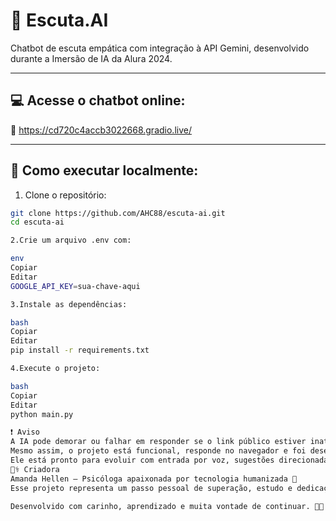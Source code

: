 # 🧠 Escuta.AI

Chatbot de escuta empática com integração à API Gemini, desenvolvido durante a Imersão de IA da Alura 2024.

---

## 💻 Acesse o chatbot online:

🔗 https://cd720c4accb3022668.gradio.live/

---

## 🚀 Como executar localmente:

1. Clone o repositório:
```bash
git clone https://github.com/AHC88/escuta-ai.git
cd escuta-ai

2.Crie um arquivo .env com:

env
Copiar
Editar
GOOGLE_API_KEY=sua-chave-aqui

3.Instale as dependências:

bash
Copiar
Editar
pip install -r requirements.txt

4.Execute o projeto:

bash
Copiar
Editar
python main.py

❗ Aviso
A IA pode demorar ou falhar em responder se o link público estiver inativo, devido ao uso gratuito do Gradio e Colab.
Mesmo assim, o projeto está funcional, responde no navegador e foi desenvolvido com base em boas práticas.
Ele está pronto para evoluir com entrada por voz, sugestões direcionadas e rede de apoio emocional.
👩‍⚕️ Criadora
Amanda Hellen — Psicóloga apaixonada por tecnologia humanizada 💛
Esse projeto representa um passo pessoal de superação, estudo e dedicação para usar IA como ferramenta de acolhimento emocional.

Desenvolvido com carinho, aprendizado e muita vontade de continuar. 💛✨ Foi a minha primeira experiencia nesse sentido, adoraria ter a oportunidade de aprender mais 
